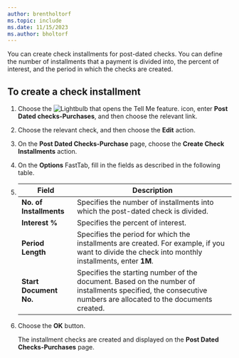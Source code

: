 ```yaml
---
author: brentholtorf
ms.topic: include
ms.date: 11/15/2023
ms.author: bholtorf
---
```

You can create check installments for post-dated checks. You can define the number of installments that a payment is divided into, the percent of interest, and the period in which the checks are created.  

## To create a check installment  
1.  Choose the ![Lightbulb that opens the Tell Me feature.](../../../media/ui-search/search_small.png "Tell me what you want to do") icon, enter **Post Dated checks-Purchases**, and then choose the relevant link.  
2.  Choose the relevant check, and then choose the **Edit** action.  
3.  On the **Post Dated Checks-Purchase** page, choose the **Create Check Installments** action.  
4.  On the **Options** FastTab, fill in the fields as described in the following table.  

5.  |Field|Description|  
    |---------------------------------|---------------------------------------|  
    |**No. of Installments**|Specifies the number of installments into which the post-dated check is divided.|  
    |**Interest %**|Specifies the percent of interest.|  
    |**Period Length**|Specifies the period for which the installments are created. For example, if you want to divide the check into monthly installments, enter **1M**.|  
    |**Start Document No.**|Specifies the starting number of the document. Based on the number of installments specified, the consecutive numbers are allocated to the documents created.|  

6.  Choose the **OK** button.  

     The installment checks are created and displayed on the **Post Dated Checks-Purchases** page.
